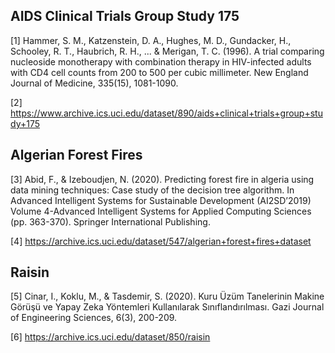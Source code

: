 ## AIDS Clinical Trials Group Study 175
[1] Hammer, S. M., Katzenstein, D. A., Hughes, M. D., Gundacker, H., Schooley, R. T., Haubrich, R. H., ... & Merigan, T. C. (1996). A trial comparing nucleoside monotherapy with combination therapy in HIV-infected adults with CD4 cell counts from 200 to 500 per cubic millimeter. New England Journal of Medicine, 335(15), 1081-1090.

[2] https://www.archive.ics.uci.edu/dataset/890/aids+clinical+trials+group+study+175

## Algerian Forest Fires
[3] Abid, F., & Izeboudjen, N. (2020). Predicting forest fire in algeria using data mining techniques: Case study of the decision tree algorithm. In Advanced Intelligent Systems for Sustainable Development (AI2SD’2019) Volume 4-Advanced Intelligent Systems for Applied Computing Sciences (pp. 363-370). Springer International Publishing.

[4] https://archive.ics.uci.edu/dataset/547/algerian+forest+fires+dataset

## Raisin
[5] Cinar, I., Koklu, M., & Tasdemir, S. (2020). Kuru Üzüm Tanelerinin Makine Görüşü ve Yapay Zeka Yöntemleri Kullanılarak Sınıflandırılması. Gazi Journal of Engineering Sciences, 6(3), 200-209.

[6] https://archive.ics.uci.edu/dataset/850/raisin
